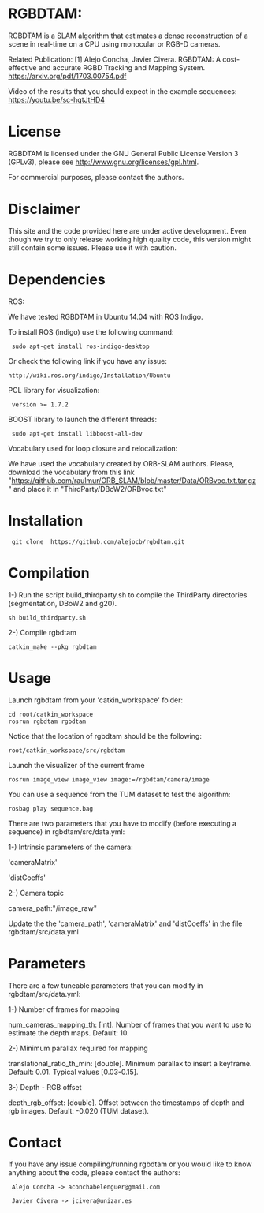 # RGBDTAM:

RGBDTAM is a SLAM algorithm that estimates a dense reconstruction of a scene in real-time on a CPU using monocular or RGB-D cameras. 

Related Publication:
[1] Alejo Concha, Javier Civera. RGBDTAM: A cost-effective and accurate RGBD Tracking and Mapping System. https://arxiv.org/pdf/1703.00754.pdf

Video of the results that you should expect in the example sequences:
https://youtu.be/sc-hqtJtHD4

 

# License

RGBDTAM is licensed under the GNU General Public License Version 3 (GPLv3), please see http://www.gnu.org/licenses/gpl.html.

For commercial purposes, please contact the authors.

 

      

# Disclaimer

This site and the code provided here are under active development. Even though we try to only release working high quality code, this version might still contain some issues. Please use it with caution.

# Dependencies

ROS:

We have tested RGBDTAM in Ubuntu 14.04 with ROS Indigo.

To install ROS (indigo) use the following command:

     sudo apt-get install ros-indigo-desktop
     
Or check the following link if you have any issue:

    http://wiki.ros.org/indigo/Installation/Ubuntu
     

PCL library for visualization:

     version >= 1.7.2
     
BOOST library to launch the different threads:
    
     sudo apt-get install libboost-all-dev 

Vocabulary used for loop closure and relocalization:
    
We have used the vocabulary created by ORB-SLAM authors. Please, download the vocabulary from this link "https://github.com/raulmur/ORB_SLAM/blob/master/Data/ORBvoc.txt.tar.gz" and place it in "ThirdParty/DBoW2/ORBvoc.txt"


# Installation

     git clone  https://github.com/alejocb/rgbdtam.git
    
# Compilation


1-) Run the script build_thirdparty.sh to compile the ThirdParty directories (segmentation, DBoW2 and g20).
       
    sh build_thirdparty.sh


2-) Compile rgbdtam
      
    catkin_make --pkg rgbdtam

# Usage

Launch rgbdtam from your 'catkin_workspace' folder:
     
    cd root/catkin_workspace 
    rosrun rgbdtam rgbdtam
    
Notice that the location of rgbdtam should be the following:

    root/catkin_workspace/src/rgbdtam

Launch the visualizer of the current frame

    rosrun image_view image_view image:=/rgbdtam/camera/image


You can use a sequence from the TUM dataset to test the algorithm:

    rosbag play sequence.bag

There are two parameters that you have to modify (before executing a sequence) in rgbdtam/src/data.yml:

1-) Intrinsic parameters of the camera:

'cameraMatrix'

'distCoeffs'

2-) Camera topic

camera_path:"/image_raw"



Update the the 'camera_path', 'cameraMatrix' and 'distCoeffs'  in the file rgbdtam/src/data.yml  


  

# Parameters

There are a few tuneable parameters that you can modify in rgbdtam/src/data.yml:


1-) Number of frames for mapping

num_cameras_mapping_th: [int]. Number of frames that you want to use to estimate the depth maps. Default: 10.

2-) Minimum parallax required for mapping

translational_ratio_th_min: [double]. Minimum parallax to insert a keyframe. Default: 0.01. Typical values [0.03-0.15].

3-) Depth - RGB offset

depth_rgb_offset: [double]. Offset between the timestamps of depth and rgb images. Default: -0.020 (TUM dataset).

# Contact

If you have any issue compiling/running rgbdtam or you would like to know anything about the code, please contact the authors:

     Alejo Concha -> aconchabelenguer@gmail.com

     Javier Civera -> jcivera@unizar.es
